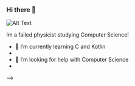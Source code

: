 ### Hi there 👋

![Alt Text](https://media.giphy.com/media/xaHFxr5iG0FD9CvYoz/giphy.gif)

Im a failed physicist studying Computer Science!

- 🌱 I’m currently learning C and Kotlin
-
- 🤔 I’m looking for help with Computer Science
-

-->
